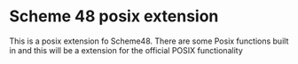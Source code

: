 # Scheme 48 posix extension
 This is a posix extension fo Scheme48. There are some Posix functions built in and this will be a extension 
 for the official POSIX functionality